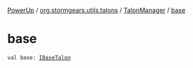 [PowerUp](../../index.md) / [org.stormgears.utils.talons](../index.md) / [TalonManager](index.md) / [base](./base.md)

# base

`val base: `[`IBaseTalon`](../-i-base-talon/index.md)